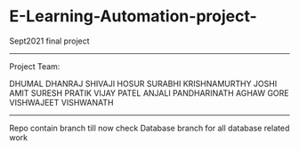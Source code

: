 # E-Learning-Automation-project-
Sept2021 final project

*****************************
Project Team:

DHUMAL DHANRAJ SHIVAJI
HOSUR SURABHI KRISHNAMURTHY
JOSHI AMIT SURESH
PRATIK VIJAY PATEL
ANJALI PANDHARINATH AGHAW
GORE VISHWAJEET VISHWANATH
******************************
Repo contain  branch till now
check Database branch for all database related work
